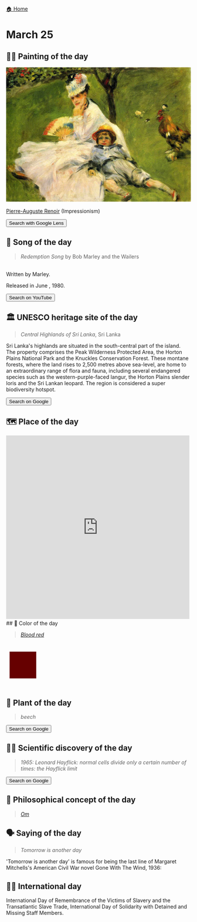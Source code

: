 
[🏠 Home](../../index.md)

# March 25

## 🧑‍🎨 Painting of the day

<img width="600" src="../img/Pierre-Auguste_Renoir_5.jpg">

[Pierre-Auguste Renoir](http://en.wikipedia.org/wiki/Pierre-Auguste_Renoir) (Impressionism)

<button class="btn btn-success"
onclick=" window.open('https://lens.google.com/uploadbyurl?url=https://iretes.github.io/one-a-day/data/img/Pierre-Auguste_Renoir_5.jpg','_blank')">
Search with Google Lens
</button>

## 🎼 Song of the day

> *Redemption Song*
by Bob Marley and the Wailers

<br />Written by Marley.

Released in June , 1980.

<button class="btn btn-success"
onclick=" window.open('http://www.youtube.com/search?q=Redemption Song by Bob Marley and the Wailers','_blank')">
Search on YouTube
</button>

## 🏛️ UNESCO heritage site of the day

> *Central Highlands of Sri Lanka*, Sri Lanka

<p>Sri Lanka's highlands are situated in the south-central part of the island. The property comprises the Peak Wilderness Protected Area, the Horton Plains National Park and the Knuckles Conservation Forest. These montane forests, where the land rises to 2,500 metres above sea-level, are home to an extraordinary range of flora and fauna, including several endangered species such as the western-purple-faced langur, the Horton Plains slender loris and the Sri Lankan leopard. The region is considered a super biodiversity hotspot.</p>

<button class="btn btn-success"
onclick=" window.open('http://www.google.com/search?q=Central Highlands of Sri Lanka','_blank')">
Search on Google
</button>

## 🗺️ Place of the day

<iframe
src="https://www.mapcrunch.com"
name="mapcrunch"
width="500"
height="500"
allowTransparency="true"
scrolling="no"
frameborder="0"
>
</iframe>
## 🎨 Color of the day

> *[Blood red](https://en.wikipedia.org/wiki/Blood_red)*

<div style="color:#660000; font-size: 100px;">&#9632;</div>

## 🌿 Plant of the day

> *beech*

<button class="btn btn-success"
onclick=" window.open('http://www.google.com/search?q=beech','_blank')">
Search on Google
</button>

## 🧑‍🔬 Scientific discovery of the day

> *1965: Leonard Hayflick: normal cells divide only a certain number of times: the Hayflick limit*

<button class="btn btn-success"
onclick=" window.open('http://www.google.com/search?q=1965: Leonard Hayflick: normal cells divide only a certain number of times: the Hayflick limit','_blank')"> 
Search on Google
</button>

## 💭 Philosophical concept of the day

> *[Om](https://en.wikipedia.org/wiki/Om)*

## 🗣️ Saying of the day

> *Tomorrow is another day*

'Tomorrow is another day' is famous for being the last line of Margaret Mitchells's American Civil War novel Gone With The Wind, 1936:

## 🏳️‍🌈 International day

International Day of Remembrance of the Victims of Slavery and the Transatlantic Slave Trade, International Day of Solidarity with Detained and Missing Staff Members.